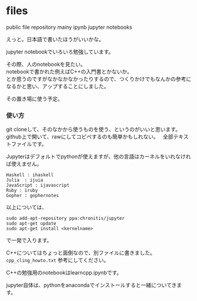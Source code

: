# files
public file repository mainy ipynb jupyter notebooks

えっと。日本語で書いたほうがいいかな。

jupyter notebookでいろいろ勉強しています。

その際、人のnotebookを見たい。  
notebookで書かれた例えばC++の入門書とかないか。  
とか思うのですがなかなかなかったりするので、つくりかけでもなんかの参考になるかと思い、アップすることにしました。  

その置き場に使う予定。

### 使い方
git cloneして、そのなかから使うものを使う、というのがいいと思います。  
github上で開いて、rawにしてコピペするのも簡単かもしれない。  
全部テキストファイルです。

Jupyterはデフォルトでpythonが使えますが、他の言語はカーネルをいれなければ使えません。  
```
Haskell : ihaskell
Julia  : ijuia
JavaScript : ijavascript
Ruby : iruby
Gopher : gophernotes
```
以上については、
```
sudo add-apt-repository ppa:chronitis/jupyter
sudo apt-get update
sudo apt-get install <kernelname>
```
で一発で入ります。

C++についてはちょっと面倒なので、別ファイルに書きました。`cpp_cling_howto.txt` 参考にしてください。

C++の勉強用のnotebookはlearncpp.ipynbです。

jupyter自体は、pythonをanacondaでインストールすると一緒についてきます。
